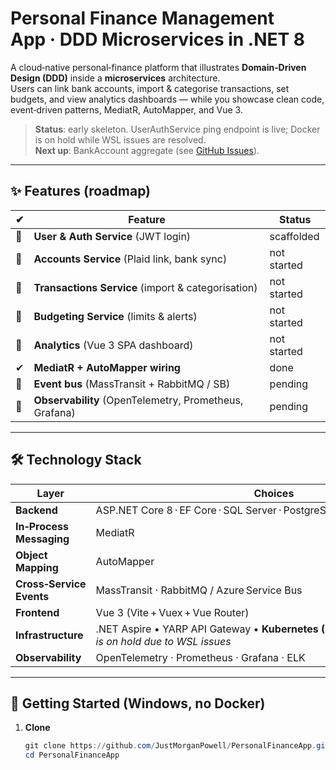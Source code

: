 ﻿# Personal Finance Management App · DDD Microservices in .NET 8

A cloud‑native personal‑finance platform that illustrates **Domain‑Driven Design (DDD)** inside a **microservices** architecture.  
Users can link bank accounts, import & categorise transactions, set budgets, and view analytics dashboards — while you showcase clean code, event‑driven patterns, MediatR, AutoMapper, and Vue 3.

> **Status**: early skeleton. UserAuthService ping endpoint is live; Docker is on hold while WSL issues are resolved.  
> **Next up**: BankAccount aggregate (see [GitHub Issues](../../issues)).

---

## ✨ Features (roadmap)

| ✔ | Feature | Status |
|---|---------|--------|
| 🔄 | **User & Auth Service** (JWT login) | scaffolded |
| 🔄 | **Accounts Service** (Plaid link, bank sync) | not started |
| 🔄 | **Transactions Service** (import & categorisation) | not started |
| 🔄 | **Budgeting Service** (limits & alerts) | not started |
| 🔄 | **Analytics** (Vue 3 SPA dashboard) | not started |
| ✔ | **MediatR + AutoMapper wiring** | done |
| 🔄 | **Event bus** (MassTransit + RabbitMQ / SB) | pending |
| 🔄 | **Observability** (OpenTelemetry, Prometheus, Grafana) | pending |

---

## 🛠️ Technology Stack

| Layer | Choices |
|-------|---------|
| **Backend** | ASP.NET Core 8 · EF Core · SQL Server · PostgreSQL · Duende IdentityServer |
| **In‑Process Messaging** | MediatR |
| **Object Mapping** | AutoMapper |
| **Cross‑Service Events** | MassTransit · RabbitMQ / Azure Service Bus |
| **Frontend** | Vue 3 (Vite + Vuex + Vue Router) |
| **Infrastructure** |.NET Aspire • YARP API Gateway •  **Kubernetes (Helm)** — *Docker/Compose is on hold due to WSL issues* |
| **Observability** | OpenTelemetry · Prometheus · Grafana · ELK |

---

## 🚀 Getting Started (Windows, no Docker)

1. **Clone**
   ```powershell
   git clone https://github.com/JustMorganPowell/PersonalFinanceApp.git
   cd PersonalFinanceApp
